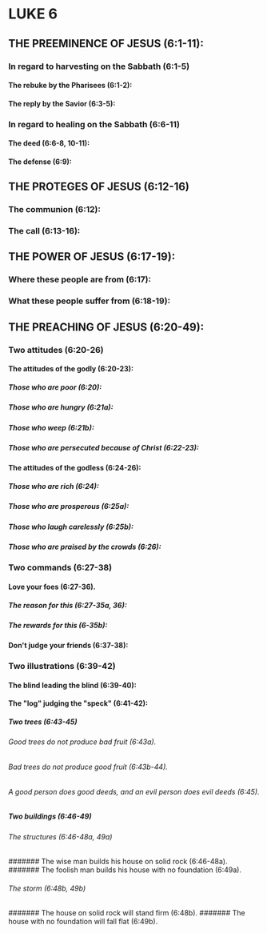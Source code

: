 ---
---
# LUKE 6
## THE PREEMINENCE OF JESUS (6:1-11): 
###  In regard to harvesting on the Sabbath (6:1-5) 
####  The rebuke by the Pharisees (6:1-2): 
####  The reply by the Savior (6:3-5): 
###  In regard to healing on the Sabbath (6:6-11) 
####  The deed (6:6-8, 10-11): 
####  The defense (6:9): 
## THE PROTEGES OF JESUS (6:12-16) 
###  The communion (6:12): 
###  The call (6:13-16): 
## THE POWER OF JESUS (6:17-19): 
###  Where these people are from (6:17): 
###  What these people suffer from (6:18-19): 
## THE PREACHING OF JESUS (6:20-49): 
###  Two attitudes (6:20-26) 
####  The attitudes of the godly (6:20-23): 
#####  Those who are poor (6:20): 
#####  Those who are hungry (6:21a): 
#####  Those who weep (6:21b): 
#####  Those who are persecuted because of Christ (6:22-23): 
####  The attitudes of the godless (6:24-26): 
#####  Those who are rich (6:24): 
#####  Those who are prosperous (6:25a): 
#####  Those who laugh carelessly (6:25b): 
#####  Those who are praised by the crowds (6:26): 
###  Two commands (6:27-38) 
####  Love your foes (6:27-36). 
#####  The reason for this (6:27-35a, 36): 
#####  The rewards for this (6-35b): 
####  Don\'t judge your friends (6:37-38): 
###  Two illustrations (6:39-42) 
####  The blind leading the blind (6:39-40): 
####  The \"log\" judging the \"speck\" (6:41-42): 
#####  Two trees (6:43-45) 
######  Good trees do not produce bad fruit (6:43a). 
######  Bad trees do not produce good fruit (6:43b-44). 
######  A good person does good deeds, and an evil person does evil deeds (6:45). 
#####  Two buildings (6:46-49) 
######  The structures (6:46-48a, 49a) 
#######  The wise man builds his house on solid rock (6:46-48a). 
#######  The foolish man builds his house with no foundation (6:49a). 
######  The storm (6:48b, 49b) 
#######  The house on solid rock will stand firm (6:48b). 
#######  The house with no foundation will fall flat (6:49b). 
